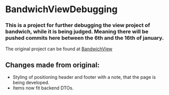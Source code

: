# BandwichViewDebugging

### This is a project for further debugging the view project of bandwich, while it is being judged. Meaning there will be pushed commits here between the 6th and the 16th of january.

The original project can be found at [BandwichView](https://github.com/Laustrup/BandwichView)

## Changes made from original:

* Styling of positioning header and footer with a note, that the page is being developed.
* Items now fit backend DTOs.